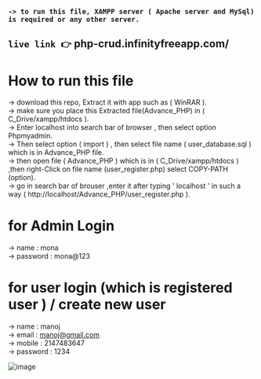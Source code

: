 ### `-> to run this file, XAMPP server ( Apache server and MySql) is required or any other server.`
## `live link 👉` php-crud.infinityfreeapp.com/

# How to run this file <br/>
-> download this repo, Extract it with app such as ( WinRAR ).<br/>
-> make sure you place this Extracted file(Advance_PHP) in ( C_Drive/xampp/htdocs ).<br/>
-> Enter localhost into search bar of browser , then select option Phpmyadmin.<br/>
-> Then select option ( import ) , then select file name ( user_database.sql ) which is in Advance_PHP file.<br/>
-> then open file ( Advance_PHP ) which is in ( C_Drive/xampp/htdocs ) ,then right-Click on file name (user_register.php) select COPY-PATH (option).<br/>
-> go in search bar of brouser ,enter it after typing ' localhost ' in such a way ( http://localhost/Advance_PHP/user_register.php ).<br/>

# for Admin Login <br/>
-> name : mona   <br/>
-> password : mona@123  

# for user login (which is registered user ) / create new user <br/>
-> name : manoj    <br/>
-> email : manoj@gmail.com <br/>
-> mobile : 2147483647 <br/>
-> password : 1234

![image](https://github.com/user-attachments/assets/035bb6d2-07f0-4573-98a8-c3cc6f4a32d8)
